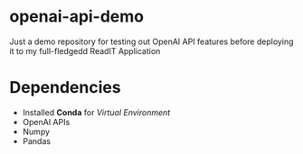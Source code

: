 # openai-api-demo

Just a demo repository for testing out OpenAI API features before deploying it to my full-fledgedd ReadIT Application

# Dependencies

- Installed **Conda** for _Virtual Environment_
- OpenAI APIs
- Numpy
- Pandas